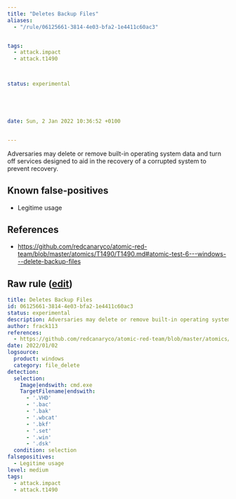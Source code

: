 ```yaml
---
title: "Deletes Backup Files"
aliases:
  - "/rule/06125661-3814-4e03-bfa2-1e4411c60ac3"


tags:
  - attack.impact
  - attack.t1490



status: experimental





date: Sun, 2 Jan 2022 10:36:52 +0100


---
```


Adversaries may delete or remove built-in operating system data and turn off services designed to aid in the recovery of a corrupted system to prevent recovery.

<!--more-->


## Known false-positives

* Legitime usage



## References

* https://github.com/redcanaryco/atomic-red-team/blob/master/atomics/T1490/T1490.md#atomic-test-6---windows---delete-backup-files


## Raw rule ([edit](https://github.com/SigmaHQ/sigma/edit/master/rules/windows/file_delete/file_delete_win_delete_backup_file.yml))
```yaml
title: Deletes Backup Files
id: 06125661-3814-4e03-bfa2-1e4411c60ac3
status: experimental
description: Adversaries may delete or remove built-in operating system data and turn off services designed to aid in the recovery of a corrupted system to prevent recovery.
author: frack113
references:
  - https://github.com/redcanaryco/atomic-red-team/blob/master/atomics/T1490/T1490.md#atomic-test-6---windows---delete-backup-files
date: 2022/01/02
logsource:
  product: windows
  category: file_delete
detection:
  selection:
    Image|endswith: cmd.exe 
    TargetFilename|endswith:
      - '.VHD'
      - '.bac'
      - '.bak'
      - '.wbcat'
      - '.bkf'
      - '.set'
      - '.win'
      - '.dsk'
  condition: selection
falsepositives:
  - Legitime usage 
level: medium
tags:
  - attack.impact
  - attack.t1490

```
